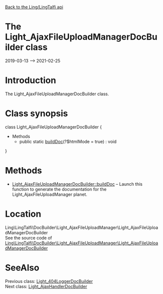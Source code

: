 [Back to the Ling/LingTalfi api](https://github.com/lingtalfi/LingTalfi/blob/master/doc/api/Ling/LingTalfi.md)



The Light_AjaxFileUploadManagerDocBuilder class
================
2019-03-13 --> 2021-02-25






Introduction
============

The Light_AjaxFileUploadManagerDocBuilder class.



Class synopsis
==============


class <span class="pl-k">Light_AjaxFileUploadManagerDocBuilder</span>  {

- Methods
    - public static [buildDoc](https://github.com/lingtalfi/LingTalfi/blob/master/doc/api/Ling/LingTalfi/DocBuilder/Light_AjaxFileUploadManager/Light_AjaxFileUploadManagerDocBuilder/buildDoc.md)(?$htmlMode = true) : void

}






Methods
==============

- [Light_AjaxFileUploadManagerDocBuilder::buildDoc](https://github.com/lingtalfi/LingTalfi/blob/master/doc/api/Ling/LingTalfi/DocBuilder/Light_AjaxFileUploadManager/Light_AjaxFileUploadManagerDocBuilder/buildDoc.md) &ndash; Launch this function to generate the documentation for the Light_AjaxFileUploadManager planet.





Location
=============
Ling\LingTalfi\DocBuilder\Light_AjaxFileUploadManager\Light_AjaxFileUploadManagerDocBuilder<br>
See the source code of [Ling\LingTalfi\DocBuilder\Light_AjaxFileUploadManager\Light_AjaxFileUploadManagerDocBuilder](https://github.com/lingtalfi/LingTalfi/blob/master/DocBuilder/Light_AjaxFileUploadManager/Light_AjaxFileUploadManagerDocBuilder.php)



SeeAlso
==============
Previous class: [Light_404LoggerDocBuilder](https://github.com/lingtalfi/LingTalfi/blob/master/doc/api/Ling/LingTalfi/DocBuilder/Light_404Logger/Light_404LoggerDocBuilder.md)<br>Next class: [Light_AjaxHandlerDocBuilder](https://github.com/lingtalfi/LingTalfi/blob/master/doc/api/Ling/LingTalfi/DocBuilder/Light_AjaxHandler/Light_AjaxHandlerDocBuilder.md)<br>
